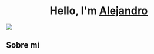 <div align = center>
<h1 align = center>Hello, I'm <a href= www.linkedin.com/in/alejandrolozanobernal>Alejandro</a></h1>
</div>
<img src = https://www.canva.com/design/DAGaZ312nG8/MIERJyj66vFMnnRPdXXQrA/edit?utm_content=DAGaZ312nG8&utm_campaign=designshare&utm_medium=link2&utm_source=sharebutton>

## Sobre mi
